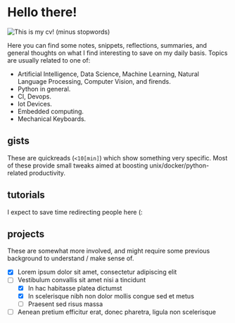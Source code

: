 # Hello there!

![This is my cv! (minus stopwords)](static/img/wordcloud.svg)

Here you can find some notes, snippets, reflections, summaries, and general thoughts on
what I find interesting to save on my daily basis. Topics  are usually related to one of:

* Artificial Intelligence, Data Science, Machine Learning, Natural Language Processing,
  Computer Vision, and firends.
* Python in general.
* CI, Devops.
* Iot Devices.
* Embedded computing.
* Mechanical Keyboards.

## gists

These are quickreads (`<10[min]`) which show something very specific. Most of these
provide small tweaks aimed at boosting unix/docker/python-related productivity.

## tutorials

I expect to save time redirecting people here (:

## projects

These are somewhat more involved, and might require some previous background to
understand / make sense of.

- [x] Lorem ipsum dolor sit amet, consectetur adipiscing elit
- [ ] Vestibulum convallis sit amet nisi a tincidunt
    * [x] In hac habitasse platea dictumst
    * [x] In scelerisque nibh non dolor mollis congue sed et metus
    * [ ] Praesent sed risus massa
- [ ] Aenean pretium efficitur erat, donec pharetra, ligula non scelerisque
